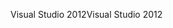 <span data-ttu-id="93c47-101">Visual Studio 2012</span><span class="sxs-lookup"><span data-stu-id="93c47-101">Visual Studio 2012</span></span>